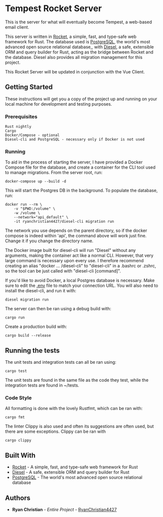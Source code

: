 # Tempest Rocket Server

This is the server for what will eventually become Tempest, a web-based email client.

This server is written in [Rocket](https://rocket.rs), a simple, fast, and type-safe web framework for Rust. The database used is [PostgreSQL](https://www.postgresql.org/), the world's most advanced open source relational database,, with [Diesel](http://diesel.rs), a safe, extensible ORM and query builder for Rust, acting as the bridge between Rocket and the database. Diesel also provides all migration management for this project.

This Rocket Server will be updated in conjunction with the Vue Client.

## Getting Started

These instructions will get you a copy of the project up and running on your local machine for development and testing purposes.

### Prerequisites

```
Rust nightly
Cargo
Docker/Compose - optional
Diesel-cli and PostgreSQL - necessary only if Docker is not used
```

### Running

To aid in the process of starting the server, I have provided a Docker Compose file for the database, and create a container for the CLI tool used to manage migrations. From the server root, run:

```
docker-compose up --build -d
```

This will start the Postgres DB in the background. To populate the database, run:

```
docker run --rm \
    -v "$PWD:/volume" \
    -w /volume \
    --network="api_default" \
    -it ryanchristian4427/diesel-cli migration run
```

The network you use depends on the parent directory, so if the docker compose is indeed within 'api', the command above will work just fine. Change it if you change the directory name.

The Docker image built for diesel-cli will run "Diesel" without any arguments, making the container act like a normal CLI. However, that very large command is necessary upon every use. I therefore recommend creating an alias "docker ... /diesel-cli" to "diesel-cli" in a .bashrc or .zshrc, so the tool can be just called with "diesel-cli [command]".

If you'd like to avoid Docker, a local Postgres database is necessary. Make sure to edit the [.env](.env) file to match your connection URL. You will also need to install the diesel-cli, and run it with:

```
diesel migration run
```

The server can then be ran using a debug build with:

```
cargo run
```

Create a production build with:

```
cargo build --release
```

## Running the tests

The unit tests and integration tests can all be ran using:

```
cargo test
```

The unit tests are found in the same file as the code they test, while the integration tests are found in ~/tests.

### Code Style

All formatting is done with the lovely Rustfmt, which can be ran with:

```
cargo fmt
```

The linter Clippy is also used and often its suggestions are often used, but there are some exceptions. Clippy can be ran with

```
cargo clippy
```

## Built With

* [Rocket](https://github.com/glium/glium) - A simple, fast, and type-safe web framework for Rust
* [Diesel](https://github.com/tomaka/glium_text) - A safe, extensible ORM and query builder for Rust
* [PostgreSQL](https://github.com/rustgd/cgmath) - The world's most advanced open source relational database

## Authors

* **Ryan Christian** - *Entire Project* - [RyanChristian4427](https://github.com/RyanChristian4427)
